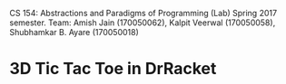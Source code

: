 CS 154: Abstractions and Paradigms of Programming (Lab)
Spring 2017 semester.
Team: Amish Jain (170050062), Kalpit Veerwal (170050058), Shubhamkar B. Ayare (170050018)

# 3D Tic Tac Toe in DrRacket
